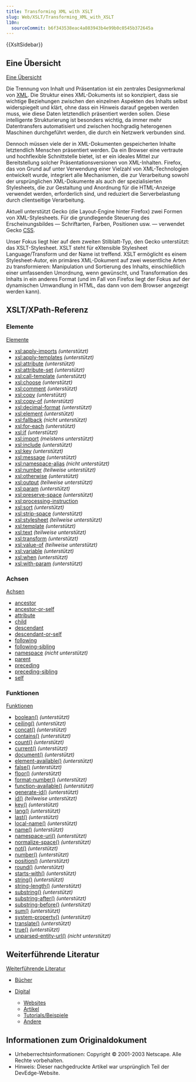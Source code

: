 ```yaml
---
title: Transforming XML with XSLT
slug: Web/XSLT/Transforming_XML_with_XSLT
l10n:
  sourceCommit: b6f343538eac4a803943b4e99b0c0545b372645a
---
```


{{XsltSidebar}}

## Eine Übersicht

[Eine Übersicht](/de/docs/Web/XSLT/Transforming_XML_with_XSLT/An_Overview)

Die Trennung von Inhalt und Präsentation ist ein zentrales Designmerkmal von [XML](/de/docs/Web/XML). Die Struktur eines XML-Dokuments ist so konzipiert, dass sie wichtige Beziehungen zwischen den einzelnen Aspekten des Inhalts selbst widerspiegelt und klärt, ohne dass ein Hinweis darauf gegeben werden muss, wie diese Daten letztendlich präsentiert werden sollen. Diese intelligente Strukturierung ist besonders wichtig, da immer mehr Datentransfers automatisiert und zwischen hochgradig heterogenen Maschinen durchgeführt werden, die durch ein Netzwerk verbunden sind.

Dennoch müssen viele der in XML-Dokumenten gespeicherten Inhalte letztendlich Menschen präsentiert werden. Da ein Browser eine vertraute und hochflexible Schnittstelle bietet, ist er ein ideales Mittel zur Bereitstellung solcher Präsentationsversionen von XML-Inhalten. Firefox, das von Grund auf unter Verwendung einer Vielzahl von XML-Technologien entwickelt wurde, integriert alle Mechanismen, die zur Verarbeitung sowohl der ursprünglichen XML-Dokumente als auch der spezialisierten Stylesheets, die zur Gestaltung und Anordnung für die HTML-Anzeige verwendet werden, erforderlich sind, und reduziert die Serverbelastung durch clientseitige Verarbeitung.

Aktuell unterstützt Gecko (die Layout-Engine hinter Firefox) zwei Formen von XML-Stylesheets. Für die grundlegende Steuerung des Erscheinungsbildes — Schriftarten, Farben, Positionen usw. — verwendet Gecko [CSS](/de/docs/Web/CSS).

Unser Fokus liegt hier auf dem zweiten Stilblatt-Typ, den Gecko unterstützt: das XSLT-Stylesheet. XSLT steht für eXtensible Stylesheet Language/Transform und der Name ist treffend. XSLT ermöglicht es einem Stylesheet-Autor, ein primäres XML-Dokument auf zwei wesentliche Arten zu transformieren: Manipulation und Sortierung des Inhalts, einschließlich einer umfassenden Umordnung, wenn gewünscht, und Transformation des Inhalts in ein anderes Format (und im Fall von Firefox liegt der Fokus auf der dynamischen Umwandlung in HTML, das dann von dem Browser angezeigt werden kann).

## XSLT/XPath-Referenz

### Elemente

[Elemente](/de/docs/Web/XSLT/Element)

- [xsl:apply-imports](/de/docs/Web/XSLT/Element/apply-imports) _(unterstützt)_
- [xsl:apply-templates](/de/docs/Web/XSLT/Element/apply-templates) _(unterstützt)_
- [xsl:attribute](/de/docs/Web/XSLT/Element/attribute) _(unterstützt)_
- [xsl:attribute-set](/de/docs/Web/XSLT/Element/attribute-set) _(unterstützt)_
- [xsl:call-template](/de/docs/Web/XSLT/Element/call-template) _(unterstützt)_
- [xsl:choose](/de/docs/Web/XSLT/Element/choose) _(unterstützt)_
- [xsl:comment](/de/docs/Web/XSLT/Element/comment) _(unterstützt)_
- [xsl:copy](/de/docs/Web/XSLT/Element/copy) _(unterstützt)_
- [xsl:copy-of](/de/docs/Web/XSLT/Element/copy-of) _(unterstützt)_
- [xsl:decimal-format](/de/docs/Web/XSLT/Element/decimal-format) _(unterstützt)_
- [xsl:element](/de/docs/Web/XSLT/Element/element) _(unterstützt)_
- [xsl:fallback](/de/docs/Web/XSLT/Element/fallback) _(nicht unterstützt)_
- [xsl:for-each](/de/docs/Web/XSLT/Element/for-each) _(unterstützt)_
- [xsl:if](/de/docs/Web/XSLT/Element/if) _(unterstützt)_
- [xsl:import](/de/docs/Web/XSLT/Element/import) _(meistens unterstützt)_
- [xsl:include](/de/docs/Web/XSLT/Element/include) _(unterstützt)_
- [xsl:key](/de/docs/Web/XSLT/Element/key) _(unterstützt)_
- [xsl:message](/de/docs/Web/XSLT/Element/message) _(unterstützt)_
- [xsl:namespace-alias](/de/docs/Web/XSLT/Element/namespace-alias) _(nicht unterstützt)_
- [xsl:number](/de/docs/Web/XSLT/Element/number) _(teilweise unterstützt)_
- [xsl:otherwise](/de/docs/Web/XSLT/Element/otherwise) _(unterstützt)_
- [xsl:output](/de/docs/Web/XSLT/Element/output) _(teilweise unterstützt)_
- [xsl:param](/de/docs/Web/XSLT/Element/param) _(unterstützt)_
- [xsl:preserve-space](/de/docs/Web/XSLT/Element/preserve-space) _(unterstützt)_
- [xsl:processing-instruction](/de/docs/Web/XSLT/Element/processing-instruction)
- [xsl:sort](/de/docs/Web/XSLT/Element/sort) _(unterstützt)_
- [xsl:strip-space](/de/docs/Web/XSLT/Element/strip-space) _(unterstützt)_
- [xsl:stylesheet](/de/docs/Web/XSLT/Element/stylesheet) _(teilweise unterstützt)_
- [xsl:template](/de/docs/Web/XSLT/Element/template) _(unterstützt)_
- [xsl:text](/de/docs/Web/XSLT/Element/text) _(teilweise unterstützt)_
- [xsl:transform](/de/docs/Web/XSLT/Element/transform) _(unterstützt)_
- [xsl:value-of](/de/docs/Web/XSLT/Element/value-of) _(teilweise unterstützt)_
- [xsl:variable](/de/docs/Web/XSLT/Element/variable) _(unterstützt)_
- [xsl:when](/de/docs/Web/XSLT/Element/when) _(unterstützt)_
- [xsl:with-param](/de/docs/Web/XSLT/Element/with-param) _(unterstützt)_

### Achsen

[Achsen](/de/docs/Web/XPath/Axes)

- [ancestor](/de/docs/Web/XPath/Axes#ancestor)
- [ancestor-or-self](/de/docs/Web/XPath/Axes#ancestor-or-self)
- [attribute](/de/docs/Web/XPath/Axes#attribute)
- [child](/de/docs/Web/XPath/Axes#child)
- [descendant](/de/docs/Web/XPath/Axes#descendant)
- [descendant-or-self](/de/docs/Web/XPath/Axes#descendant-or-self)
- [following](/de/docs/Web/XPath/Axes#following)
- [following-sibling](/de/docs/Web/XPath/Axes#following-sibling)
- [namespace](/de/docs/Web/XPath/Axes#namespace) _(nicht unterstützt)_
- [parent](/de/docs/Web/XPath/Axes#parent)
- [preceding](/de/docs/Web/XPath/Axes#preceding)
- [preceding-sibling](/de/docs/Web/XPath/Axes#preceding-sibling)
- [self](/de/docs/Web/XPath/Axes#self)

### Funktionen

[Funktionen](/de/docs/Web/XPath/Functions)

- [boolean()](/de/docs/Web/XPath/Functions/boolean) _(unterstützt)_
- [ceiling()](/de/docs/Web/XPath/Functions/ceiling) _(unterstützt)_
- [concat()](/de/docs/Web/XPath/Functions/concat) _(unterstützt)_
- [contains()](/de/docs/Web/XPath/Functions/contains) _(unterstützt)_
- [count()](/de/docs/Web/XPath/Functions/count) _(unterstützt)_
- [current()](/de/docs/Web/XPath/Functions/current) _(unterstützt)_
- [document()](/de/docs/Web/XPath/Functions/document) _(unterstützt)_
- [element-available()](/de/docs/Web/XPath/Functions/element-available) _(unterstützt)_
- [false()](/de/docs/Web/XPath/Functions/false) _(unterstützt)_
- [floor()](/de/docs/Web/XPath/Functions/floor) _(unterstützt)_
- [format-number()](/de/docs/Web/XPath/Functions/format-number) _(unterstützt)_
- [function-available()](/de/docs/Web/XPath/Functions/function-available) _(unterstützt)_
- [generate-id()](/de/docs/Web/XPath/Functions/generate-id) _(unterstützt)_
- [id()](/de/docs/Web/XPath/Functions/id) _(teilweise unterstützt)_
- [key()](/de/docs/Web/XPath/Functions/key) _(unterstützt)_
- [lang()](/de/docs/Web/XPath/Functions/lang) _(unterstützt)_
- [last()](/de/docs/Web/XPath/Functions/last) _(unterstützt)_
- [local-name()](/de/docs/Web/XPath/Functions/local-name) _(unterstützt)_
- [name()](/de/docs/Web/XPath/Functions/name) _(unterstützt)_
- [namespace-uri()](/de/docs/Web/XPath/Functions/namespace-uri) _(unterstützt)_
- [normalize-space()](/de/docs/Web/XPath/Functions/normalize-space) _(unterstützt)_
- [not()](/de/docs/Web/XPath/Functions/not) _(unterstützt)_
- [number()](/de/docs/Web/XPath/Functions/number) _(unterstützt)_
- [position()](/de/docs/Web/XPath/Functions/position) _(unterstützt)_
- [round()](/de/docs/Web/XPath/Functions/round) _(unterstützt)_
- [starts-with()](/de/docs/Web/XPath/Functions/starts-with) _(unterstützt)_
- [string()](/de/docs/Web/XPath/Functions/string) _(unterstützt)_
- [string-length()](/de/docs/Web/XPath/Functions/string-length) _(unterstützt)_
- [substring()](/de/docs/Web/XPath/Functions/substring) _(unterstützt)_
- [substring-after()](/de/docs/Web/XPath/Functions/substring-after) _(unterstützt)_
- [substring-before()](/de/docs/Web/XPath/Functions/substring-before) _(unterstützt)_
- [sum()](/de/docs/Web/XPath/Functions/sum) _(unterstützt)_
- [system-property()](/de/docs/Web/XPath/Functions/system-property) _(unterstützt)_
- [translate()](/de/docs/Web/XPath/Functions/translate) _(unterstützt)_
- [true()](/de/docs/Web/XPath/Functions/true) _(unterstützt)_
- [unparsed-entity-url()](/de/docs/Web/XPath/Functions/unparsed-entity-url) _(nicht unterstützt)_

## Weiterführende Literatur

[Weiterführende Literatur](/de/docs/Web/XSLT/Transforming_XML_with_XSLT/For_Further_Reading)

- [Bücher](/de/docs/Web/XSLT/Transforming_XML_with_XSLT/For_Further_Reading#books)
- [Digital](/de/docs/Web/XSLT/Transforming_XML_with_XSLT/For_Further_Reading#digital)

  - [Websites](/de/docs/Web/XSLT/Transforming_XML_with_XSLT/For_Further_Reading#websites)
  - [Artikel](/de/docs/Web/XSLT/Transforming_XML_with_XSLT/For_Further_Reading#articles)
  - [Tutorials/Beispiele](/de/docs/Web/XSLT/Transforming_XML_with_XSLT/For_Further_Reading#tutorialsexamples)
  - [Andere](/de/docs/Web/XSLT/Transforming_XML_with_XSLT/For_Further_Reading#other)

## Informationen zum Originaldokument

- Urheberrechtsinformationen: Copyright © 2001-2003 Netscape. Alle Rechte vorbehalten.
- Hinweis: Dieser nachgedruckte Artikel war ursprünglich Teil der DevEdge-Website.
